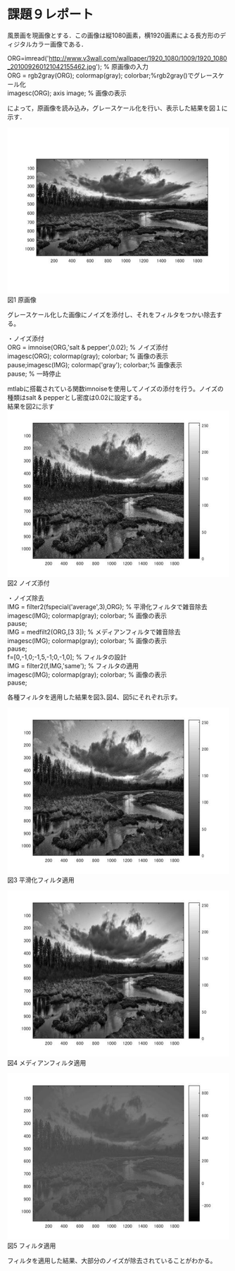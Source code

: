 ﻿# 課題９レポート

風景画を現画像とする．この画像は縦1080画素，横1920画素による長方形のディジタルカラー画像である．

ORG=imread('http://www.v3wall.com/wallpaper/1920_1080/1009/1920_1080_201009260121042155462.jpg'); % 原画像の入力  
ORG = rgb2gray(ORG); colormap(gray); colorbar;%rgb2gray()でグレースケール化  
imagesc(ORG); axis image; % 画像の表示  

によって，原画像を読み込み，グレースケール化を行い、表示した結果を図１に示す．  

![原画像](https://github.com/MogmogPakupaku/lecture_image_processing/blob/master/image/kadai2_gryorg.jpg)  
図1 原画像

グレースケール化した画像にノイズを添付し、それをフィルタをつかい除去する。

・ノイズ添付  
ORG = imnoise(ORG,'salt & pepper',0.02); % ノイズ添付  
imagesc(ORG); colormap(gray); colorbar; % 画像の表示  
pause;imagesc(IMG); colormap('gray'); colorbar;% 画像表示  
pause; % 一時停止  

mtlabに搭載されている関数imnoiseを使用してノイズの添付を行う。ノイズの種類はsalt & pepperとし密度は0.02に設定する。  
結果を図2に示す　　
![原画像](https://github.com/MogmogPakupaku/lecture_image_processing/blob/master/image/kadai9_01.jpg)  
図2 ノイズ添付

・ノイズ除去  
IMG = filter2(fspecial('average',3),ORG); % 平滑化フィルタで雑音除去  
imagesc(IMG); colormap(gray); colorbar; % 画像の表示  
pause;  
IMG = medfilt2(ORG,[3 3]); % メディアンフィルタで雑音除去  
imagesc(IMG); colormap(gray); colorbar; % 画像の表示  
pause;  
f=[0,-1,0;-1,5,-1;0,-1,0]; % フィルタの設計  
IMG = filter2(f,IMG,'same'); % フィルタの適用  
imagesc(IMG); colormap(gray); colorbar; % 画像の表示  
pause;  

各種フィルタを適用した結果を図3､図4、図5にそれぞれ示す。

![原画像](https://github.com/MogmogPakupaku/lecture_image_processing/blob/master/image/kadai9_02.jpg)  
図3 平滑化フィルタ適用  

![原画像](https://github.com/MogmogPakupaku/lecture_image_processing/blob/master/image/kadai9_03.jpg)  
図4 メディアンフィルタ適用

![原画像](https://github.com/MogmogPakupaku/lecture_image_processing/blob/master/image/kadai9_04.jpg)  
図5 フィルタ適用

フィルタを適用した結果、大部分のノイズが除去されていることがわかる。





